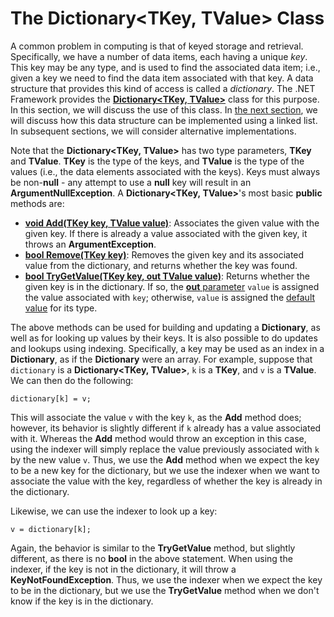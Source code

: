 # The Dictionary\<TKey, TValue\> Class

A common problem in computing is that of keyed storage and retrieval.
Specifically, we have a number of data items, each having a unique
*key*. This key may be any type, and is used to find the associated data
item; i.e., given a key we need to find the data item associated with
that key. A data structure that provides this kind of access is called a
*dictionary*. The .NET Framework provides the
[**Dictionary\<TKey, TValue\>**](https://msdn.microsoft.com/en-us/library/xfhwa508.aspx)
class for this purpose. In this section, we will discuss the use of this
class. In [the next
section](/~rhowell/DataStructures/redirect/dictionary-linked-lists), we
will discuss how this data structure can be implemented using a linked
list. In subsequent sections, we will consider alternative
implementations.

Note that the **Dictionary\<TKey, TValue\>** has two type parameters,
**TKey** and **TValue**. **TKey** is the type of the keys, and
**TValue** is the type of the values (i.e., the data elements associated
with the keys). Keys must always be non-**null** - any attempt to use a
**null** key will result in an **ArgumentNullException**. A
**Dictionary\<TKey, TValue\>**'s most basic **public** methods are:

  - [**void Add(TKey key, TValue
    value)**](http://msdn.microsoft.com/en-us/library/k7z0zy8k.aspx):
    Associates the given value with the given key. If there is already a
    value associated with the given key, it throws an
    **ArgumentException**.
  - [**bool Remove(TKey
    key)**](http://msdn.microsoft.com/en-us/library/kabs04ac.aspx):
    Removes the given key and its associated value from the dictionary,
    and returns whether the key was found.
  - [**bool TryGetValue(TKey key, out TValue
    value)**](http://msdn.microsoft.com/en-us/library/bb347013.aspx):
    Returns whether the given key is in the dictionary. If so, the
    [**out**
    parameter](http://people.cs.ksu.edu/~rhowell/DataStructures/redirect/out-ref)
    `value` is assigned the value associated with `key`; otherwise,
    `value` is assigned the [default
    value](/~rhowell/DataStructures/redirect/default-value) for its
    type.

The above methods can be used for building and updating a
**Dictionary**, as well as for looking up values by their keys. It is
also possible to do updates and lookups using indexing. Specifically, a
key may be used as an index in a **Dictionary**, as if the
**Dictionary** were an array. For example, suppose that `dictionary` is
a **Dictionary\<TKey, TValue\>**, `k` is a **TKey**, and `v` is a
**TValue**. We can then do the following:

    dictionary[k] = v;

This will associate the value `v` with the key `k`, as the **Add**
method does; however, its behavior is slightly different if `k` already
has a value associated with it. Whereas the **Add** method would throw
an exception in this case, using the indexer will simply replace the
value previously associated with `k` by the new value `v`. Thus, we use
the **Add** method when we expect the key to be a new key for the
dictionary, but we use the indexer when we want to associate the value
with the key, regardless of whether the key is already in the
dictionary.

Likewise, we can use the indexer to look up a key:

    v = dictionary[k];

Again, the behavior is similar to the **TryGetValue** method, but
slightly different, as there is no **bool** in the above statement. When
using the indexer, if the key is not in the dictionary, it will throw a
**KeyNotFoundException**. Thus, we use the indexer when we expect the
key to be in the dictionary, but we use the **TryGetValue** method when
we don't know if the key is in the dictionary.

